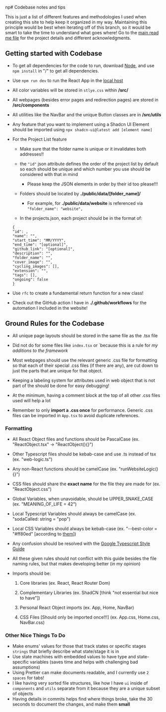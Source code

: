 np# Codebase notes and tips

This is just a list of different features and methodologies I used when creating this site to help keep it organized in my way. Maintaining this principle would be best when iterating off of this branch, so it would be smart to take the time to understand what goes where! Go to the [main read me file](../README.md) for the project details and different acknowledgments.

## Getting started with Codebase

- To get all dependencies for the code to run, download [Node](https://nodejs.org/en/), and use `npm install` in "/" to get all dependencies.

- Use `npm run dev` to run the React App in the [local host](http://localhost:3000/)

- All color variables will be stored in `stlye.css` within **/src/**

- All webpages (besides error pages and redirection pages) are stored in **/src/components**

- All utilities like the NavBar and the unique Button classes are in **/src/utils**

- Any feature that you want to implement using a Shadcn UI Element should be imported using `npx shadcn-ui@latest add [element name]`

- For the Project List feature

  - Make sure that the folder name is unique or it invalidates both addresses!!

  - the `"id"` json attribute defines the order of the project list by default so each should be unique and which number you use should be considered with that in mind

    - Please keep the JSON elements in order by their id too please!!!

  - Folders should be located by **./public/data/[folder_name]/**

    - For example, for **./public/data/website** is referenced via `"folder_name": "website",`

  - In the projects.json, each project should be in the format of:

  ```
  {
  "id": ,
  "name": "",
  "start_time": "MM/YYYY",
  "end_time": "[optional]",
  "github_link": "[optional]",
  "description": "",
  "folder_name": "",
  "cover_image": "",
  "cycling_images": [],
  "extension": "",
  "tags": [],
  "ongoing": false
  }
  ```

- Use `rfc` to create a fundamental return function for a new class!

- Check out the GitHub action I have in **./.github/workflows** for the automation I included in the website!

## Ground Rules for the Codebase

- All unique page layouts should be stored in the same file as the .tsx file

- Did not do for some files like `index.tsx` or `because this is a rule for _my additions to the framework_

- Most webpages should use the relevant generic .css file for formatting so that each of their special .css files (if there are any), are cut down to just the parts that are unique for that object.

- Keeping a labeling system for attributes used in web object that is not part of the should be done for easy debugging!

- At the minimum, having a comment block at the top of all other .css files used will help a lot

- Remember to only **import a .css once** for performance. Generic .css files can be imported in `App.tsx` to avoid duplicate references.

### Formatting

- All React Object files and functions should be PascalCase (ex. "ReactObject.tsx" -> "ReactObject(){}")

- Other Typescript files should be kebab-case and use .ts instead of tsx (ex. "web-logic.ts")

- Any non-React functions should be camelCase (ex. "runWebsiteLogic(){}")

- CSS files should share the **exact name** for the file they are made for (ex. "ReactObject.css")

- Global Variables, when unavoidable, should be UPPER_SNAKE_CASE (ex. "MEANING_OF_LIFE = 42")

- Local Typescript Variables should always be camelCase (ex. "sodaCalled: string = "pop")

- Local CSS Variables should always be kebab-case (ex. "--best-color = "#ff80ed" [according to [them](https://www.color-hex.com/popular-colors.php)])

- Any confusion should be resolved with the [Google Typescript Style Guide](https://google.github.io/styleguide/tsguide.html#local-variable-declarations)

- All these given rules should not conflict with this guide besides the file naming rules, but that makes developing better (in my opinion)

- Imports should be:

  1. Core libraries (ex. React, React Router Dom)

  2. Complementary Libraries (ex. ShadCN [think "not essential but nice to have"])

  3. Personal React Object imports (ex. App, Home, NavBar)

  4. CSS Files [Should only be imported once!!!] (ex. App.css, Home.css, NavBar.css)

### Other Nice Things To Do

- Make enums' values for those that track states or specific stages `strings` that briefly describe what state/stage it is in
- Use state machines with embedded values to have type and state-specific variables (saves time and helps with challenging bad assumptions)
- Using Prettier can make documents readable, and I currently use `2 spaces` for tabs!
- I like having very sorted file structures, like how I have `ui` inside of `components` and `utils` separate from it because they are a unique subset of objects
- Having details in commits helps find where things broke, take the 30 seconds to document the changes, and make them **small**

